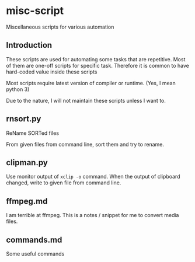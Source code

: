 # misc-script
Miscellaneous scripts for various automation

## Introduction
These scripts are used for automating some tasks that are repetitive.
Most of them are one-off scripts for specific task. Therefore it is common
to have hard-coded value inside these scripts

Most scripts require latest version of compiler or runtime. (Yes, I mean python 3)

Due to the nature, I will not maintain these scripts unless I want to.

## rnsort.py
ReName SORTed files

From given files from command line, sort them and try to rename.

## clipman.py
Use monitor output of `xclip -o` command. When the output of clipboard changed,
write to given file from command line.

## ffmpeg.md
I am terrible at ffmpeg. This is a notes / snippet for me to convert media files.

## commands.md
Some useful commands
